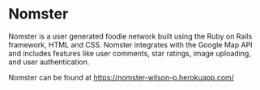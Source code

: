 # Nomster

Nomster is a user generated foodie network built using the Ruby on Rails framework, HTML and CSS. Nomster integrates with the Google Map API and includes features like user comments, star ratings, image uploading, and user authentication.

Nomster can be found at https://nomster-wilson-p.herokuapp.com/